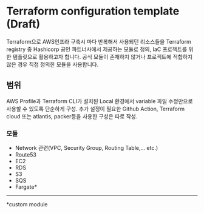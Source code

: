 # Terraform configuration template (Draft)

Terraform으로 AWS인프라 구축시 마다 반복해서 사용되던 리소스들을 Terraform registry 중 Hashicorp 공인 파트너사에서 제공하는 모듈로 정의, IaC 프로젝트를 위한 탬플릿으로 활용하고자 합니다. 공식 모듈이 존재하지 않거나 프로젝트에 적합하지 않은 경우 직접 정의한 모듈을 사용합니다.

## 범위
AWS Profile과 Terraform CLI가 설치된 Local 환경에서 variable 파일 수정만으로 사용할 수 있도록 단순하게 구성. 추가 설정이 필요한 Github Action, Terraform cloud 또는 atlantis, packer등을 사용한 구성은 따로 작성.

### 모듈
- Network 관련(VPC, Security Group, Routing Table,... etc.)
- Route53
- EC2
- RDS
- S3
- SQS
- Fargate*

----
*custom module

